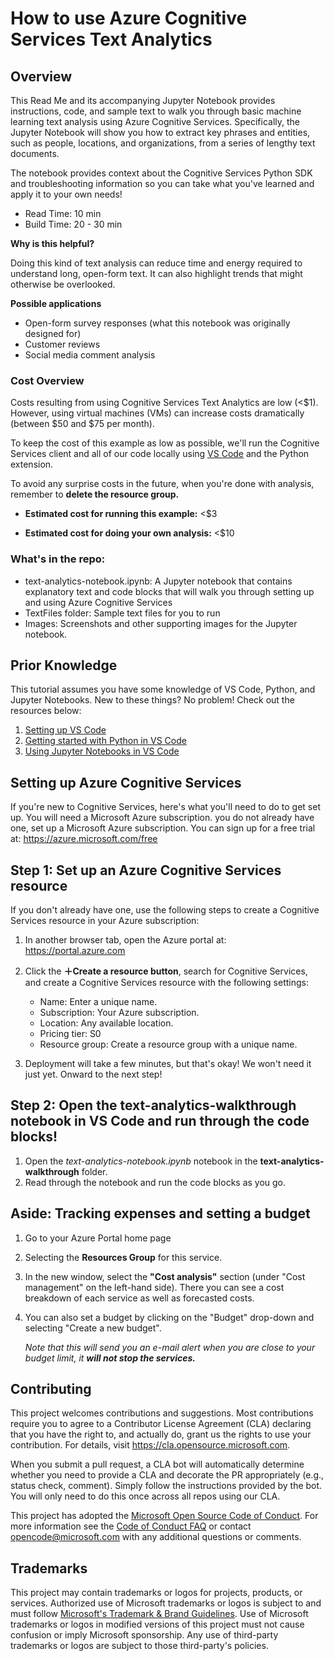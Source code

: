 # How to use Azure Cognitive Services Text Analytics

## Overview
This Read Me and its accompanying Jupyter Notebook provides instructions, code, and sample text to walk you through basic machine learning text analysis using Azure Cognitive Services. Specifically, the Jupyter Notebook will show you how to extract key phrases and entities, such as people, locations, and organizations, from a series of lengthy text documents. 

The notebook provides context about the Cognitive Services Python SDK and troubleshooting information so you can take what you've learned and apply it to your own needs! 

* Read Time: 10 min
* Build Time: 20 - 30 min

**Why is this helpful?** 

Doing this kind of text analysis can reduce time and energy required to understand long, open-form text. It can also highlight trends that might otherwise be overlooked. 

**Possible applications**
* Open-form survey responses (what this notebook was originally designed for)
* Customer reviews
* Social media comment analysis 

### Cost Overview
Costs resulting from using Cognitive Services Text Analytics are low (<$1). However, using virtual machines (VMs) can increase costs dramatically (between $50 and $75 per month). 

To keep the cost of this example as low as possible, we'll run the Cognitive Services client and all of our code locally using [VS Code](https://code.visualstudio.com/Download) and the Python extension. 

To avoid any surprise costs in the future, when you're done with analysis, remember to **delete the resource group.**

* **Estimated cost for running this example:** <$3

* **Estimated cost for doing your own analysis:** <$10

### What's in the repo:
* text-analytics-notebook.ipynb: A Jupyter notebook that contains explanatory text and code blocks that will walk you through setting up and using Azure Cognitive Services
* TextFiles folder: Sample text files for you to run
* Images: Screenshots and other supporting images for the Jupyter notebook.

## Prior Knowledge
This tutorial assumes you have some knowledge of VS Code, Python, and Jupyter Notebooks. New to these things? No problem! Check out the resources below:
1. [Setting up VS Code](https://code.visualstudio.com/docs/setup/setup-overview)
1. [Getting started with Python in VS Code](https://code.visualstudio.com/docs/python/python-tutorial)
1. [Using Jupyter Notebooks in VS Code](https://code.visualstudio.com/docs/python/jupyter-support)

## Setting up Azure Cognitive Services
If you're new to Cognitive Services, here's what you'll need to do to get set up.
You will need a Microsoft Azure subscription. you do not already have one, set up a Microsoft Azure subscription. You can sign up for a free trial at: https://azure.microsoft.com/free 

## Step 1: Set up an Azure Cognitive Services resource
If you don't already have one, use the following steps to create a Cognitive Services resource in your Azure subscription:

1. In another browser tab, open the Azure portal at: https://portal.azure.com
1. Click the **＋Create a resource button**, search for Cognitive Services, and create a Cognitive Services resource with the following settings:
    * Name: Enter a unique name.
    * Subscription: Your Azure subscription.
    * Location: Any available location.
    * Pricing tier: S0
    * Resource group: Create a resource group with a unique name.

1. Deployment will take a few minutes, but that's okay! We won't need it just yet. Onward to the next step!

## Step 2: Open the text-analytics-walkthrough notebook in VS Code and run through the code blocks!

1. Open the *text-analytics-notebook.ipynb* notebook in the **text-analytics-walkthrough** folder. 
1. Read through the notebook and run the code blocks as you go.

## Aside: Tracking expenses and setting a budget

1.  Go to your Azure Portal home page
2. Selecting the **Resources Group** for this service.
3. In the new window, select the **"Cost analysis"** section (under "Cost management" on the left-hand side). 
There you can see a cost breakdown of each service as well as forecasted costs.
4. You can also set a budget by clicking on the "Budget" drop-down and selecting "Create a new budget". 

    *Note that this will send you an e-mail alert when you are close to your budget limit, it **will not stop the services.***

## Contributing

This project welcomes contributions and suggestions.  Most contributions require you to agree to a
Contributor License Agreement (CLA) declaring that you have the right to, and actually do, grant us
the rights to use your contribution. For details, visit https://cla.opensource.microsoft.com.

When you submit a pull request, a CLA bot will automatically determine whether you need to provide
a CLA and decorate the PR appropriately (e.g., status check, comment). Simply follow the instructions
provided by the bot. You will only need to do this once across all repos using our CLA.

This project has adopted the [Microsoft Open Source Code of Conduct](https://opensource.microsoft.com/codeofconduct/).
For more information see the [Code of Conduct FAQ](https://opensource.microsoft.com/codeofconduct/faq/) or
contact [opencode@microsoft.com](mailto:opencode@microsoft.com) with any additional questions or comments.

## Trademarks

This project may contain trademarks or logos for projects, products, or services. Authorized use of Microsoft 
trademarks or logos is subject to and must follow 
[Microsoft's Trademark & Brand Guidelines](https://www.microsoft.com/en-us/legal/intellectualproperty/trademarks/usage/general).
Use of Microsoft trademarks or logos in modified versions of this project must not cause confusion or imply Microsoft sponsorship.
Any use of third-party trademarks or logos are subject to those third-party's policies.
